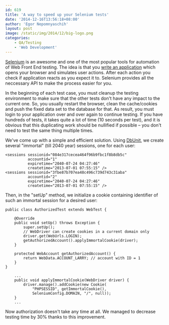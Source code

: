 ```yaml
---
id: 619
title: 'A way to speed up your Selenium tests'
date: '2014-12-16T13:56:18+08:00'
author: 'Egor Nepomnyaschih'
layout: post
image: /static/img/2014/12/big-logo.png
categories:
    - QA/Testing
    - 'Web Development'
---
```


[Selenium](http://www.seleniumhq.org/) is an awesome and one of the most popular tools for automation of
Web Front End testing. The idea is that you [write an application](https://www.issart.com/en/services/details/service/web-development) which opens your browser and simulates user actions.
After each action you check if application reacts as you expect it to. Selenium provides all the neccessary API to
make the process easier for you.

In the beginning of each test case, you must cleanup the testing environment to make sure that the other tests don't
have any impact to the current one. So, you usually restart the browser, clean the cache/cookies and push the
fixed data set to the database for that. As result, you must login to your application over and over again to continue
testing. If you have hundreds of tests, it takes quite a lot of time (10 seconds per test), and it is obvious that this
duplicating work should be nullified if possible – you don't need to test the same thing multiple times.

We've come up with a simple and efficient solution. Using [DbUnit](http://dbunit.sourceforge.net/),
we create several "immortal" (till 2040 year) sessions, one for each user:

```
<sessions sessionid="084e317cecea464f96b9fbc1f8b8db5c" 
          accountid="1" 
          expiretime="2040-07-24 04:27:46" 
          createtime="2013-07-01 07:55:15" />
<sessions sessionid="3fbe87b707ea48c496c739d743c31aba" 
          accountid="2" 
          expiretime="2040-07-24 04:27:46" 
          createtime="2013-07-01 07:55:15" />
```

Then, in the "setUp" method, we initialize a cookie containing identifier of such an immortal session for a desired
user:

```
public class AuthorizedTest extends WebTest {

    @Override
    public void setUp() throws Exception {
        super.setUp();
        // WebDriver can create cookies in a current domain only
        driver.get(WebUrls.LOGIN);
        getAuthorizedAccount().applyImmortalCookie(driver);
    }

    protected WebAccount getAuthorizedAccount() {
        return WebData.ACCOUNT_LARRY; // account with ID = 1
    }
}

    ...
    public void applyImmortalCookie(WebDriver driver) {
        driver.manage().addCookie(new Cookie(
            "PHPSESSID", getImmortalCookie(),
            SeleniumConfig.DOMAIN, "/", null));
    }
    ...
```

Now authorization doesn't take any time at all. We managed to decrease testing time by 30% thanks to this improvement.